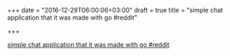 +++
date = "2016-12-29T06:00:06+03:00"
draft = true
title = "simple chat application that it was made with go  #reddit"

+++

<p><a href="https://t.co/iTCChmkuRb">simple chat application that it was made with go  #reddit</a></p>
